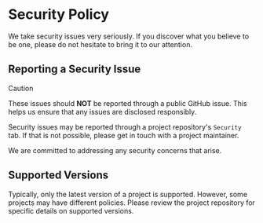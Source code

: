 # Security Policy

We take security issues very seriously.
If you discover what you believe to be one, please do not hesitate to bring it to our attention.

## Reporting a Security Issue
> [!CAUTION]
> These issues should **NOT** be reported through a public GitHub issue.
> This helps us ensure that any issues are disclosed responsibly.

Security issues may be reported through a project repository's `Security` tab.
If that is not possible, please get in touch with a project maintainer.

We are committed to addressing any security concerns that arise.

## Supported Versions

Typically, only the latest version of a project is supported.
However, some projects may have different policies.
Please review the project repository for specific details on supported versions.
